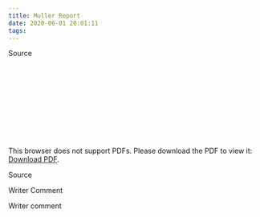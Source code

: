```yaml
---
title: Muller Report
date: 2020-06-01 20:01:11
tags:
---
```


Source

<object data="https://www.justice.gov/storage/report.pdf" type="application/pdf" width=100% height="400px" text-align="center">
    <embed src="https://www.justice.gov/storage/report.pdf">
        <p>This browser does not support PDFs. Please download the PDF to view it: <a href="https://www.justice.gov/storage/report.pdf">Download PDF</a>.</p>
    </embed>
</object>

Source





































Writer Comment 





Writer comment 





























